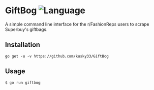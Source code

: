 # GiftBog ![Language](https://img.shields.io/badge/language-Go-blue/?style=plastic)
A simple command line interface for the r/FashionReps users to scrape Superbuy's giftbags.

Installation
------------
```
go get -u -v https://github.com/kusky33/GiftBog
```

Usage
-----
```
$ go run giftbog
```
